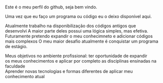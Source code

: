 <p>Este é o meu perfil do github, seja bem vindo.</p>
Uma vez que eu faço um programa ou código eu o deixo disponível aqui.</p>

<p>Atualmente trabalho na disponibilização dos códigos antigos que desenvolvi
A maior parte deles possui uma lógica simples, mas efetiva.
Futuramente pretendo expandir o meu conhecimneto e adicionar códigos mais complexos
O meu maior desafio atualmente é conquistar um programa de estágio.</p>


Meus objetivos no ambiente profissional: ter oportunidade de expandir<br>
os meus conhecimentos e aplicar por completo as disciplinas ensinadas na faculdade<br>
Aprender novas tecnologias e formas diferentes de aplicar meu conhecimento atual<br>
